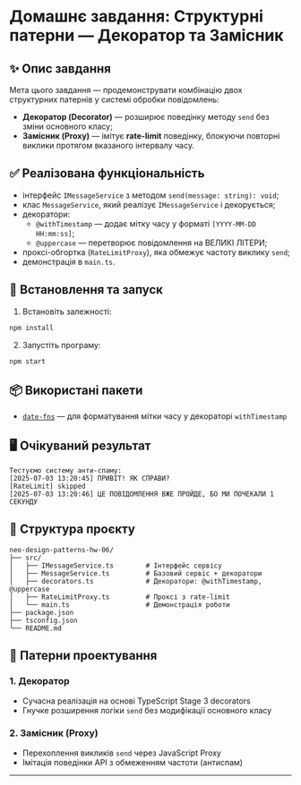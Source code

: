 # Домашнє завдання: Структурні патерни — Декоратор та Замісник

## ✨ Опис завдання

Мета цього завдання — продемонструвати комбінацію двох структурних патернів у системі обробки повідомлень:

- **Декоратор (Decorator)** — розширює поведінку методу `send` без зміни основного класу;
- **Замісник (Proxy)** — імітує **rate-limit** поведінку, блокуючи повторні виклики протягом вказаного інтервалу часу.

## ✅ Реалізована функціональність

- інтерфейс `IMessageService` з методом `send(message: string): void`;
- клас `MessageService`, який реалізує `IMessageService` і декорується;
- декоратори:
  - `@withTimestamp` — додає мітку часу у форматі `[YYYY-MM-DD HH:mm:ss]`;
  - `@uppercase` — перетворює повідомлення на ВЕЛИКІ ЛІТЕРИ;
- проксі-обгортка (`RateLimitProxy`), яка обмежує частоту виклику `send`;
- демонстрація в `main.ts`.

## 🚀 Встановлення та запуск

1. Встановіть залежності:

```bash
npm install
```

2. Запустіть програму:

```bash
npm start
```

## 📦 Використані пакети

- [`date-fns`](https://date-fns.org/) — для форматування мітки часу у декораторі `withTimestamp`

## 🖥️ Очікуваний результат

```
Тестуємо систему анти-спаму:
[2025-07-03 13:20:45] ПРИВІТ! ЯК СПРАВИ?
[RateLimit] skipped
[2025-07-03 13:20:46] ЦЕ ПОВІДОМЛЕННЯ ВЖЕ ПРОЙДЕ, БО МИ ПОЧЕКАЛИ 1 СЕКУНДУ
```

## 📁 Структура проєкту

```
neo-design-patterns-hw-06/
├── src/
│   ├── IMessageService.ts        # Інтерфейс сервісу
│   ├── MessageService.ts         # Базовий сервіс + декоратори
│   ├── decorators.ts             # Декоратори: @withTimestamp, @uppercase
│   ├── RateLimitProxy.ts         # Проксі з rate-limit
│   └── main.ts                   # Демонстрація роботи
├── package.json
├── tsconfig.json
└── README.md
```

## 🔧 Патерни проектування

### 1. **Декоратор**

- Сучасна реалізація на основі TypeScript Stage 3 decorators
- Гнучке розширення логіки `send` без модифікації основного класу

### 2. **Замісник (Proxy)**

- Перехоплення викликів `send` через JavaScript Proxy
- Імітація поведінки API з обмеженням частоти (антиспам)

---